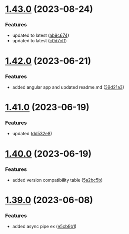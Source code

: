 # [1.43.0](https://github.com/manthanank/learn-angular/compare/v1.42.0...v1.43.0) (2023-08-24)


### Features

* updated to latest ([ab9c674](https://github.com/manthanank/learn-angular/commit/ab9c674ca544af80a20dd24539bee0c12d50610f))
* updated to latest ([c0d7cff](https://github.com/manthanank/learn-angular/commit/c0d7cff9bebcd1722ecd8a44f5111423d0a76297))



# [1.42.0](https://github.com/manthanank/learn-angular/compare/v1.41.0...v1.42.0) (2023-06-21)


### Features

* added angular app and updated readme.md ([39d21a3](https://github.com/manthanank/learn-angular/commit/39d21a344f4360585d1c46092d487e4775f8f594))



# [1.41.0](https://github.com/manthanank/learn-angular/compare/v1.40.0...v1.41.0) (2023-06-19)


### Features

* updated ([dd532e8](https://github.com/manthanank/learn-angular/commit/dd532e89cb7351ecda00cf348bdf68218b4d7e6d))



# [1.40.0](https://github.com/manthanank/learn-angular/compare/v1.39.0...v1.40.0) (2023-06-19)


### Features

* added version compatibility table ([5a2bc5b](https://github.com/manthanank/learn-angular/commit/5a2bc5bcaeccd6a1ea85d3b1b5c2a5ebec97229f))



# [1.39.0](https://github.com/manthanank/learn-angular/compare/v1.38.0...v1.39.0) (2023-06-08)


### Features

* added async pipe ex ([e5cb9b1](https://github.com/manthanank/learn-angular/commit/e5cb9b14fb5525d97552e2eaee3bab17789b287f))



